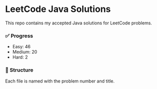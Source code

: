# LeetCode Java Solutions

This repo contains my accepted Java solutions for LeetCode problems.

### ✅ Progress
- Easy: 46
- Medium: 20
- Hard: 2

### 📁 Structure
Each file is named with the problem number and title.
